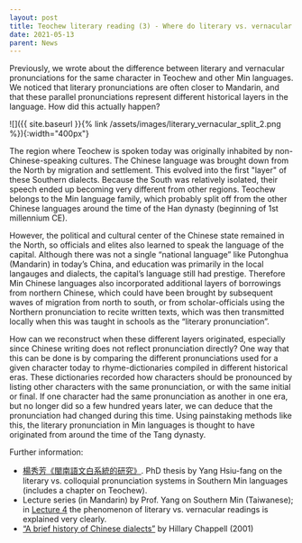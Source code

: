 ```yaml
---
layout: post
title: Teochew literary reading (3) - Where do literary vs. vernacular readings come from?
date: 2021-05-13
parent: News
---
```


Previously, we wrote about the difference between literary and vernacular
pronunciations for the same character in Teochew and other Min languages. We
noticed that literary pronunciations are often closer to Mandarin, and that
these parallel pronunciations represent different historical layers in the
language. How did this actually happen?

![]({{ site.baseurl }}{% link /assets/images/literary_vernacular_split_2.png %}){:width="400px"}

The region where Teochew is spoken today was originally inhabited by
non-Chinese-speaking cultures. The Chinese language was brought down from the
North by migration and settlement. This evolved into the first "layer" of these
Southern dialects. Because the South was relatively isolated, their speech
ended up becoming very different from other regions. Teochew belongs to the Min
language family, which probably split off from the other Chinese languages
around the time of the Han dynasty (beginning of 1st millennium CE).

However, the political and cultural center of the Chinese state remained in the
North, so officials and elites also learned to speak the language of the
capital. Although there was not a single “national language” like Putonghua
(Mandarin) in today’s China, and education was primarily in the local langauges
and dialects, the capital’s language still had prestige.  Therefore Min Chinese
languages also incorporated additional layers of borrowings from northern
Chinese, which could have been brought by subsequent waves of migration from
north to south, or from scholar-officials using the Northern pronunciation to
recite written texts, which was then transmitted locally when this was taught
in schools as the “literary pronunciation”.

How can we reconstruct when these different layers originated, especially since
Chinese writing does not reflect pronunciation directly? One way that this can
be done is by comparing the different pronunciations used for a given character
today to rhyme-dictionaries compiled in different historical eras. These
dictionaries recorded how characters should be pronounced by listing other
characters with the same pronunciation, or with the same initial or final. If
one character had the same pronunciation as another in one era, but no longer
did so a few hundred years later, we can deduce that the pronunciation had
changed during this time. Using painstaking methods like this, the literary
pronunciation in Min languages is thought to have originated from around the
time of the Tang dynasty.

Further information:

 * [楊秀芳《閩南語文白系統的研究》](https://scholars.lib.ntu.edu.tw/handle/123456789/17182).
   PhD thesis by Yang Hsiu-fang on the literary vs. colloquial pronunciation
   systems in Southern Min languages (includes a chapter on Teochew).
 * Lecture series (in Mandarin) by Prof. Yang on Southern Min (Taiwanese); in
   [Lecture 4](http://ocw.aca.ntu.edu.tw/ntu-ocw/ocw/cou/104S114/4) the
   phenomenon of literary vs. vernacular readings is explained very clearly.
 * [“A brief history of Chinese dialects”](https://www.researchgate.net/publication/288115312_Synchrony_and_diachrony_of_sinitic_languages_A_brief_history_of_Chinese_dialects)
   by Hillary Chappell (2001)


